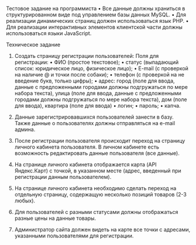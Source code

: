 Тестовое задание на программиста
•	Все данные должны храниться в структурированном виде под управлением базы данных MySQL.
•	Для реализации динамических страниц должен использоваться язык PHP.	
•	Для реализации интерактивных элементов клиентской части должны использоваться языки JavaScript.

Техническое задание
1.	Создать страницу регистрации пользователей:
Поля для регистрации:
•	ФИО (простое текстовое);
•	статус (выпадающий список: юридическое лицо, физическое лицо);
•	E-mail (с проверкой на наличие @ и точки после собаки);
•	телефон (с проверкой на не введение букв, только цифры);
•	адрес: город (поле для ввода, данные с предложенными городами должны подгружаться по мере набора текста), улица (поле для ввода, данные с предложенными городами должны подгружаться по мере набора текста), дом (поле для ввода), квартира (поле для ввода)
•	логин;
•	пароль;
•	капча.

2.	Данные зарегистрировавшихся пользователей занести в базу. Также данные о пользователях должны отправляться на e-mail админа.
3.	После регистрации пользователя происходит переход на страницу личного кабинета пользователя. В личном кабинете есть возможность редактировать данные пользователя (все данные). 
4.	На странице личного кабинета отображается карта (API Яндекс.Карт) с точкой, в указанном месте (адрес, введенный при регистрации данным пользователем).
5.	На странице личного кабинета необходимо сделать переход на отдельную страницу, содержащую несколько позиций товаров (2-3 любых).
6.	Для пользователей с разными статусами должны отображаться разные цены на данные товары.
7.	Администратор сайта должен видеть на карте все точки с адресами, указанными пользователями для регистрации.
